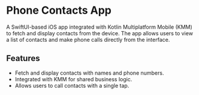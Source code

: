 # Phone Contacts App
A SwiftUI-based iOS app integrated with Kotlin Multiplatform Mobile (KMM) to fetch and display contacts from the device. The app allows users to view a list of contacts and make phone calls directly from the interface.

## Features
- Fetch and display contacts with names and phone numbers.
- Integrated with KMM for shared business logic.
- Allows users to call contacts with a single tap.
